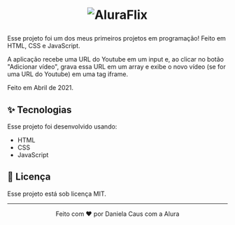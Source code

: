 <h1 align="center">
  
  ![AluraFlix](https://www.alura.com.br/assets/img/imersoes/dev-2021/logo-imersao-aluraflix.svg)

</h1>

Esse projeto foi um dos meus primeiros projetos em programação! Feito em HTML, CSS e JavaScript.

A aplicação recebe uma URL do Youtube em um input e, ao clicar no botão "Adicionar vídeo", grava essa URL em um array e exibe o novo vídeo (se for uma URL do Youtube) em uma tag iframe.

Feito em Abril de 2021.

## ✨ Tecnologias

Esse projeto foi desenvolvido usando:

- HTML
- CSS
- JavaScript

## 📄 Licença

Esse projeto está sob licença MIT.

---

<p align="center"> Feito com ❤ por Daniela Caus com a Alura</p>
